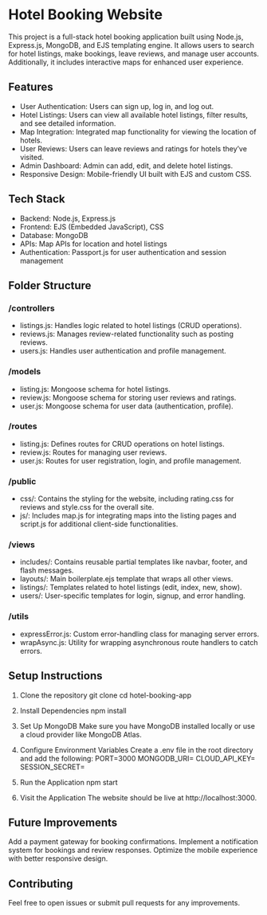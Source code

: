 # Hotel Booking Website
This project is a full-stack hotel booking application built using Node.js, Express.js, MongoDB, and EJS templating engine. It allows users to search for hotel listings, make bookings, leave reviews, and manage user accounts. Additionally, it includes interactive maps for enhanced user experience.

## Features
- User Authentication: Users can sign up, log in, and log out.
- Hotel Listings: Users can view all available hotel listings, filter results, and see detailed information.
- Map Integration: Integrated map functionality for viewing the location of hotels.
- User Reviews: Users can leave reviews and ratings for hotels they’ve visited.
- Admin Dashboard: Admin can add, edit, and delete hotel listings.
- Responsive Design: Mobile-friendly UI built with EJS and custom CSS.

## Tech Stack
- Backend: Node.js, Express.js
- Frontend: EJS (Embedded JavaScript), CSS
- Database: MongoDB
- APIs: Map APIs for location and hotel listings
- Authentication: Passport.js for user authentication and session management

## Folder Structure
### /controllers
- listings.js: Handles logic related to hotel listings (CRUD operations).
- reviews.js: Manages review-related functionality such as posting reviews.
- users.js: Handles user authentication and profile management.
### /models
- listing.js: Mongoose schema for hotel listings.
- review.js: Mongoose schema for storing user reviews and ratings.
- user.js: Mongoose schema for user data (authentication, profile).
### /routes
- listing.js: Defines routes for CRUD operations on hotel listings.
- review.js: Routes for managing user reviews.
- user.js: Routes for user registration, login, and profile management.
### /public
- css/: Contains the styling for the website, including rating.css for reviews and style.css for the overall site.
- js/: Includes map.js for integrating maps into the listing pages and script.js for additional client-side functionalities.
### /views
- includes/: Contains reusable partial templates like navbar, footer, and flash messages.
- layouts/: Main boilerplate.ejs template that wraps all other views.
- listings/: Templates related to hotel listings (edit, index, new, show).
- users/: User-specific templates for login, signup, and error handling.
### /utils
- expressError.js: Custom error-handling class for managing server errors.
- wrapAsync.js: Utility for wrapping asynchronous route handlers to catch errors.
  
## Setup Instructions
1. Clone the repository
git clone <repository-url>
cd hotel-booking-app

2. Install Dependencies
npm install

3. Set Up MongoDB
Make sure you have MongoDB installed locally or use a cloud provider like MongoDB Atlas.

4. Configure Environment Variables
  Create a .env file in the root directory and add the following:
  PORT=3000
  MONGODB_URI=<your-mongodb-uri>
  CLOUD_API_KEY=<your-cloud-api-key>
  SESSION_SECRET=<your-session-secret>
  
5. Run the Application
npm start

6. Visit the Application
The website should be live at http://localhost:3000.

## Future Improvements
Add a payment gateway for booking confirmations.
Implement a notification system for bookings and review responses.
Optimize the mobile experience with better responsive design.

## Contributing
Feel free to open issues or submit pull requests for any improvements.
